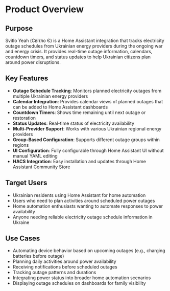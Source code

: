 # Product Overview

## Purpose
Svitlo Yeah (Світло Є) is a Home Assistant integration that tracks electricity outage schedules from Ukrainian energy providers during the ongoing war and energy crisis. It provides real-time outage information, calendars, countdown timers, and status updates to help Ukrainian citizens plan around power disruptions.

## Key Features
- **Outage Schedule Tracking**: Monitors planned electricity outages from multiple Ukrainian energy providers
- **Calendar Integration**: Provides calendar views of planned outages that can be added to Home Assistant dashboards
- **Countdown Timers**: Shows time remaining until next outage or restoration
- **Status Updates**: Real-time status of electricity availability
- **Multi-Provider Support**: Works with various Ukrainian regional energy providers
- **Group-Based Configuration**: Supports different outage groups within regions
- **UI Configuration**: Fully configurable through Home Assistant UI without manual YAML editing
- **HACS Integration**: Easy installation and updates through Home Assistant Community Store

## Target Users
- Ukrainian residents using Home Assistant for home automation
- Users who need to plan activities around scheduled power outages
- Home automation enthusiasts wanting to automate responses to power availability
- Anyone needing reliable electricity outage schedule information in Ukraine

## Use Cases
- Automating device behavior based on upcoming outages (e.g., charging batteries before outage)
- Planning daily activities around power availability
- Receiving notifications before scheduled outages
- Tracking outage patterns and durations
- Integrating power status into broader home automation scenarios
- Displaying outage schedules on dashboards for family visibility

